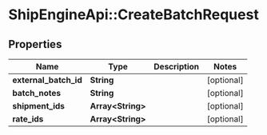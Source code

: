 # ShipEngineApi::CreateBatchRequest

## Properties
Name | Type | Description | Notes
------------ | ------------- | ------------- | -------------
**external_batch_id** | **String** |  | [optional] 
**batch_notes** | **String** |  | [optional] 
**shipment_ids** | **Array&lt;String&gt;** |  | [optional] 
**rate_ids** | **Array&lt;String&gt;** |  | [optional] 



